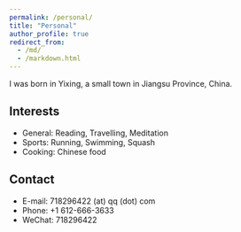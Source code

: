 ```yaml
---
permalink: /personal/
title: "Personal"
author_profile: true
redirect_from: 
  - /md/
  - /markdown.html
---
```


I was born in Yixing, a small town in Jiangsu Province, China.


## Interests

* General: Reading, Travelling, Meditation
* Sports:  Running, Swimming, Squash
* Cooking: Chinese food
  
## Contact

* E-mail:  718296422 (at) qq (dot) com
* Phone:   +1 612-666-3633 
* WeChat:  718296422


